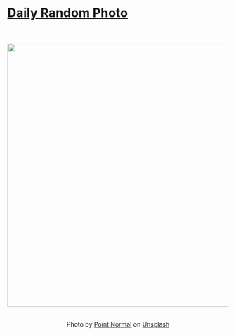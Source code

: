 # [Daily Random Photo](https://www.dailyrandomphoto.com/)

<div align="center">
  <br>
  <br>
  <a href="https://www.dailyrandomphoto.com/p/2024/2024-08-15/"><img src="https://images.unsplash.com/photo-1721807578532-dc1756624727?crop=entropy&cs=tinysrgb&fit=max&fm=jpg&ixid=M3w3NzUwOHwwfDF8cmFuZG9tfHx8fHx8fHx8MTcyMzY4MjAxOXw&ixlib=rb-4.0.3&q=80&w=1080" width="600px"></a>
  <br>
  <br>
  <p class="has-text-grey">Photo by <a href="https://unsplash.com/@normals?utm_source=Daily%20Random%20Photo&amp;utm_medium=referral" target="_blank" rel="noopener noreferrer">Point Normal</a> on <a href="https://unsplash.com/photos/a-blue-room-with-a-chair-and-a-picture-frame-0sGIBwxN7ak?utm_source=Daily%20Random%20Photo&amp;utm_medium=referral" target="_blank" rel="noopener noreferrer">Unsplash</a></p>
</div>

